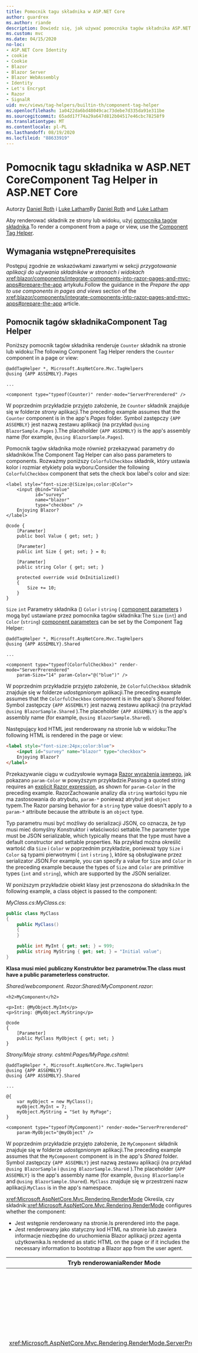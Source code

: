 ```yaml
---
title: Pomocnik tagu składnika w ASP.NET Core
author: guardrex
ms.author: riande
description: Dowiedz się, jak używać pomocnika tagów składnika ASP.NET Core, aby renderować Razor składniki na stronach i widokach.
ms.custom: mvc
ms.date: 04/15/2020
no-loc:
- ASP.NET Core Identity
- cookie
- Cookie
- Blazor
- Blazor Server
- Blazor WebAssembly
- Identity
- Let's Encrypt
- Razor
- SignalR
uid: mvc/views/tag-helpers/builtin-th/component-tag-helper
ms.openlocfilehash: 1a0422da6bd48049cac73debe7d335da91e311be
ms.sourcegitcommit: 65add17f74a29a647d812b04517e46cbc78258f9
ms.translationtype: MT
ms.contentlocale: pl-PL
ms.lasthandoff: 08/19/2020
ms.locfileid: "88633919"
---
```

# <a name="component-tag-helper-in-aspnet-core"></a><span data-ttu-id="8d48d-103">Pomocnik tagu składnika w ASP.NET Core</span><span class="sxs-lookup"><span data-stu-id="8d48d-103">Component Tag Helper in ASP.NET Core</span></span>

<span data-ttu-id="8d48d-104">Autorzy [Daniel Roth](https://github.com/danroth27) i [Luke Latham](https://github.com/guardrex)</span><span class="sxs-lookup"><span data-stu-id="8d48d-104">By [Daniel Roth](https://github.com/danroth27) and [Luke Latham](https://github.com/guardrex)</span></span>

<span data-ttu-id="8d48d-105">Aby renderować składnik ze strony lub widoku, użyj [pomocnika tagów składnika](xref:Microsoft.AspNetCore.Mvc.TagHelpers.ComponentTagHelper).</span><span class="sxs-lookup"><span data-stu-id="8d48d-105">To render a component from a page or view, use the [Component Tag Helper](xref:Microsoft.AspNetCore.Mvc.TagHelpers.ComponentTagHelper).</span></span>

## <a name="prerequisites"></a><span data-ttu-id="8d48d-106">Wymagania wstępne</span><span class="sxs-lookup"><span data-stu-id="8d48d-106">Prerequisites</span></span>

<span data-ttu-id="8d48d-107">Postępuj zgodnie ze wskazówkami zawartymi w sekcji *przygotowanie aplikacji do używania składników w stronach i widokach* <xref:blazor/components/integrate-components-into-razor-pages-and-mvc-apps#prepare-the-app> artykułu.</span><span class="sxs-lookup"><span data-stu-id="8d48d-107">Follow the guidance in the *Prepare the app to use components in pages and views* section of the <xref:blazor/components/integrate-components-into-razor-pages-and-mvc-apps#prepare-the-app> article.</span></span>

## <a name="component-tag-helper"></a><span data-ttu-id="8d48d-108">Pomocnik tagów składnika</span><span class="sxs-lookup"><span data-stu-id="8d48d-108">Component Tag Helper</span></span>

<span data-ttu-id="8d48d-109">Poniższy pomocnik tagów składnika renderuje `Counter` składnik na stronie lub widoku:</span><span class="sxs-lookup"><span data-stu-id="8d48d-109">The following Component Tag Helper renders the `Counter` component in a page or view:</span></span>

```cshtml
@addTagHelper *, Microsoft.AspNetCore.Mvc.TagHelpers
@using {APP ASSEMBLY}.Pages

...

<component type="typeof(Counter)" render-mode="ServerPrerendered" />
```

<span data-ttu-id="8d48d-110">W poprzednim przykładzie przyjęto założenie, że `Counter` składnik znajduje się w folderze *strony* aplikacji.</span><span class="sxs-lookup"><span data-stu-id="8d48d-110">The preceding example assumes that the `Counter` component is in the app's *Pages* folder.</span></span> <span data-ttu-id="8d48d-111">Symbol zastępczy `{APP ASSEMBLY}` jest nazwą zestawu aplikacji (na przykład `@using BlazorSample.Pages` ).</span><span class="sxs-lookup"><span data-stu-id="8d48d-111">The placeholder `{APP ASSEMBLY}` is the app's assembly name (for example, `@using BlazorSample.Pages`).</span></span>

<span data-ttu-id="8d48d-112">Pomocnik tagów składnika może również przekazywać parametry do składników.</span><span class="sxs-lookup"><span data-stu-id="8d48d-112">The Component Tag Helper can also pass parameters to components.</span></span> <span data-ttu-id="8d48d-113">Rozważmy poniższy `ColorfulCheckbox` składnik, który ustawia kolor i rozmiar etykiety pola wyboru:</span><span class="sxs-lookup"><span data-stu-id="8d48d-113">Consider the following `ColorfulCheckbox` component that sets the check box label's color and size:</span></span>

```razor
<label style="font-size:@(Size)px;color:@Color">
    <input @bind="Value"
           id="survey" 
           name="blazor" 
           type="checkbox" />
    Enjoying Blazor?
</label>

@code {
    [Parameter]
    public bool Value { get; set; }

    [Parameter]
    public int Size { get; set; } = 8;

    [Parameter]
    public string Color { get; set; }

    protected override void OnInitialized()
    {
        Size += 10;
    }
}
```

<span data-ttu-id="8d48d-114">`Size` `int` Parametry składnika () `Color` i `string` ( [component parameters](xref:blazor/components/index#component-parameters) ) mogą być ustawiane przez pomocnika tagów składnika:</span><span class="sxs-lookup"><span data-stu-id="8d48d-114">The `Size` (`int`) and `Color` (`string`) [component parameters](xref:blazor/components/index#component-parameters) can be set by the Component Tag Helper:</span></span>

```cshtml
@addTagHelper *, Microsoft.AspNetCore.Mvc.TagHelpers
@using {APP ASSEMBLY}.Shared

...

<component type="typeof(ColorfulCheckbox)" render-mode="ServerPrerendered" 
    param-Size="14" param-Color="@("blue")" />
```

<span data-ttu-id="8d48d-115">W poprzednim przykładzie przyjęto założenie, że `ColorfulCheckbox` składnik znajduje się w folderze *udostępnionym* aplikacji.</span><span class="sxs-lookup"><span data-stu-id="8d48d-115">The preceding example assumes that the `ColorfulCheckbox` component is in the app's *Shared* folder.</span></span> <span data-ttu-id="8d48d-116">Symbol zastępczy `{APP ASSEMBLY}` jest nazwą zestawu aplikacji (na przykład `@using BlazorSample.Shared` ).</span><span class="sxs-lookup"><span data-stu-id="8d48d-116">The placeholder `{APP ASSEMBLY}` is the app's assembly name (for example, `@using BlazorSample.Shared`).</span></span>

<span data-ttu-id="8d48d-117">Następujący kod HTML jest renderowany na stronie lub w widoku:</span><span class="sxs-lookup"><span data-stu-id="8d48d-117">The following HTML is rendered in the page or view:</span></span>

```html
<label style="font-size:24px;color:blue">
    <input id="survey" name="blazor" type="checkbox">
    Enjoying Blazor?
</label>
```

<span data-ttu-id="8d48d-118">Przekazywanie ciągu w cudzysłowie wymaga [ Razor wyrażenia jawnego](xref:mvc/views/razor#explicit-razor-expressions), jak pokazano `param-Color` w powyższym przykładzie.</span><span class="sxs-lookup"><span data-stu-id="8d48d-118">Passing a quoted string requires an [explicit Razor expression](xref:mvc/views/razor#explicit-razor-expressions), as shown for `param-Color` in the preceding example.</span></span> <span data-ttu-id="8d48d-119">RazorZachowanie analizy dla `string` wartości typu nie ma zastosowania do atrybutu, `param-*` ponieważ atrybut jest `object` typem.</span><span class="sxs-lookup"><span data-stu-id="8d48d-119">The Razor parsing behavior for a `string` type value doesn't apply to a `param-*` attribute because the attribute is an `object` type.</span></span>

<span data-ttu-id="8d48d-120">Typ parametru musi być możliwy do serializacji JSON, co oznacza, że typ musi mieć domyślny Konstruktor i właściwości settable.</span><span class="sxs-lookup"><span data-stu-id="8d48d-120">The parameter type must be JSON serializable, which typically means that the type must have a default constructor and settable properties.</span></span> <span data-ttu-id="8d48d-121">Na przykład można określić wartość dla `Size` i `Color` w poprzednim przykładzie, ponieważ typy `Size` i `Color` są typami pierwotnymi ( `int` i `string` ), które są obsługiwane przez serializator JSON.</span><span class="sxs-lookup"><span data-stu-id="8d48d-121">For example, you can specify a value for `Size` and `Color` in the preceding example because the types of `Size` and `Color` are primitive types (`int` and `string`), which are supported by the JSON serializer.</span></span>

<span data-ttu-id="8d48d-122">W poniższym przykładzie obiekt klasy jest przenoszona do składnika:</span><span class="sxs-lookup"><span data-stu-id="8d48d-122">In the following example, a class object is passed to the component:</span></span>

<span data-ttu-id="8d48d-123">*MyClass.cs*:</span><span class="sxs-lookup"><span data-stu-id="8d48d-123">*MyClass.cs*:</span></span>

```csharp
public class MyClass
{
    public MyClass()
    {
    }

    public int MyInt { get; set; } = 999;
    public string MyString { get; set; } = "Initial value";
}
```

<span data-ttu-id="8d48d-124">**Klasa musi mieć publiczny Konstruktor bez parametrów.**</span><span class="sxs-lookup"><span data-stu-id="8d48d-124">**The class must have a public parameterless constructor.**</span></span>

<span data-ttu-id="8d48d-125">*Shared/webcomponent. Razor*:</span><span class="sxs-lookup"><span data-stu-id="8d48d-125">*Shared/MyComponent.razor*:</span></span>

```razor
<h2>MyComponent</h2>

<p>Int: @MyObject.MyInt</p>
<p>String: @MyObject.MyString</p>

@code
{
    [Parameter]
    public MyClass MyObject { get; set; }
}
```

<span data-ttu-id="8d48d-126">*Strony/Moje strony. cshtml*:</span><span class="sxs-lookup"><span data-stu-id="8d48d-126">*Pages/MyPage.cshtml*:</span></span>

```cshtml
@addTagHelper *, Microsoft.AspNetCore.Mvc.TagHelpers
@using {APP ASSEMBLY}
@using {APP ASSEMBLY}.Shared

...

@{
    var myObject = new MyClass();
    myObject.MyInt = 7;
    myObject.MyString = "Set by MyPage";
}

<component type="typeof(MyComponent)" render-mode="ServerPrerendered" 
    param-MyObject="@myObject" />
```

<span data-ttu-id="8d48d-127">W poprzednim przykładzie przyjęto założenie, że `MyComponent` składnik znajduje się w folderze *udostępnionym* aplikacji.</span><span class="sxs-lookup"><span data-stu-id="8d48d-127">The preceding example assumes that the `MyComponent` component is in the app's *Shared* folder.</span></span> <span data-ttu-id="8d48d-128">Symbol zastępczy `{APP ASSEMBLY}` jest nazwą zestawu aplikacji (na przykład `@using BlazorSample` i `@using BlazorSample.Shared` ).</span><span class="sxs-lookup"><span data-stu-id="8d48d-128">The placeholder `{APP ASSEMBLY}` is the app's assembly name (for example, `@using BlazorSample` and `@using BlazorSample.Shared`).</span></span> <span data-ttu-id="8d48d-129">`MyClass` znajduje się w przestrzeni nazw aplikacji.</span><span class="sxs-lookup"><span data-stu-id="8d48d-129">`MyClass` is in the app's namespace.</span></span>

<span data-ttu-id="8d48d-130"><xref:Microsoft.AspNetCore.Mvc.Rendering.RenderMode> Określa, czy składnik:</span><span class="sxs-lookup"><span data-stu-id="8d48d-130"><xref:Microsoft.AspNetCore.Mvc.Rendering.RenderMode> configures whether the component:</span></span>

* <span data-ttu-id="8d48d-131">Jest wstępnie renderowany na stronie.</span><span class="sxs-lookup"><span data-stu-id="8d48d-131">Is prerendered into the page.</span></span>
* <span data-ttu-id="8d48d-132">Jest renderowany jako statyczny kod HTML na stronie lub zawiera informacje niezbędne do uruchomienia Blazor aplikacji przez agenta użytkownika.</span><span class="sxs-lookup"><span data-stu-id="8d48d-132">Is rendered as static HTML on the page or if it includes the necessary information to bootstrap a Blazor app from the user agent.</span></span>

| <span data-ttu-id="8d48d-133">Tryb renderowania</span><span class="sxs-lookup"><span data-stu-id="8d48d-133">Render Mode</span></span> | <span data-ttu-id="8d48d-134">Opis</span><span class="sxs-lookup"><span data-stu-id="8d48d-134">Description</span></span> |
| ----------- | ----------- |
| <xref:Microsoft.AspNetCore.Mvc.Rendering.RenderMode.ServerPrerendered> | <span data-ttu-id="8d48d-135">Renderuje składnik do statycznego kodu HTML i zawiera znacznik dla Blazor Server aplikacji.</span><span class="sxs-lookup"><span data-stu-id="8d48d-135">Renders the component into static HTML and includes a marker for a Blazor Server app.</span></span> <span data-ttu-id="8d48d-136">Po uruchomieniu agenta użytkownika ten znacznik jest używany do uruchamiania Blazor aplikacji.</span><span class="sxs-lookup"><span data-stu-id="8d48d-136">When the user-agent starts, this marker is used to bootstrap a Blazor app.</span></span> |
| <xref:Microsoft.AspNetCore.Mvc.Rendering.RenderMode.Server> | <span data-ttu-id="8d48d-137">Renderuje znacznik dla Blazor Server aplikacji.</span><span class="sxs-lookup"><span data-stu-id="8d48d-137">Renders a marker for a Blazor Server app.</span></span> <span data-ttu-id="8d48d-138">Dane wyjściowe ze składnika nie są uwzględniane.</span><span class="sxs-lookup"><span data-stu-id="8d48d-138">Output from the component isn't included.</span></span> <span data-ttu-id="8d48d-139">Po uruchomieniu agenta użytkownika ten znacznik jest używany do uruchamiania Blazor aplikacji.</span><span class="sxs-lookup"><span data-stu-id="8d48d-139">When the user-agent starts, this marker is used to bootstrap a Blazor app.</span></span> |
| <xref:Microsoft.AspNetCore.Mvc.Rendering.RenderMode.Static> | <span data-ttu-id="8d48d-140">Renderuje składnik do statycznego kodu HTML.</span><span class="sxs-lookup"><span data-stu-id="8d48d-140">Renders the component into static HTML.</span></span> |

<span data-ttu-id="8d48d-141">Podczas gdy strony i widoki mogą korzystać ze składników, wartość nie jest równa "true".</span><span class="sxs-lookup"><span data-stu-id="8d48d-141">While pages and views can use components, the converse isn't true.</span></span> <span data-ttu-id="8d48d-142">Składniki nie mogą korzystać z funkcji specjalnych, takich jak widoki częściowe i sekcje.</span><span class="sxs-lookup"><span data-stu-id="8d48d-142">Components can't use view- and page-specific features, such as partial views and sections.</span></span> <span data-ttu-id="8d48d-143">Aby użyć logiki z widoku częściowego w składniku, należy rozłożyć logikę widoku częściowego na składnik.</span><span class="sxs-lookup"><span data-stu-id="8d48d-143">To use logic from a partial view in a component, factor out the partial view logic into a component.</span></span>

<span data-ttu-id="8d48d-144">Renderowanie składników serwera ze statyczną stroną HTML nie jest obsługiwane.</span><span class="sxs-lookup"><span data-stu-id="8d48d-144">Rendering server components from a static HTML page isn't supported.</span></span>

## <a name="additional-resources"></a><span data-ttu-id="8d48d-145">Dodatkowe zasoby</span><span class="sxs-lookup"><span data-stu-id="8d48d-145">Additional resources</span></span>

* <xref:Microsoft.AspNetCore.Mvc.TagHelpers.ComponentTagHelper>
* <xref:mvc/views/tag-helpers/intro>
* <xref:blazor/components/index>

